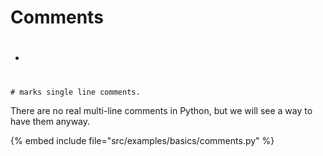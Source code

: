 # Comments


* #


```
# marks single line comments.
```

There are no real multi-line comments in Python, but we will see a way to have them anyway.

{% embed include file="src/examples/basics/comments.py" %}



